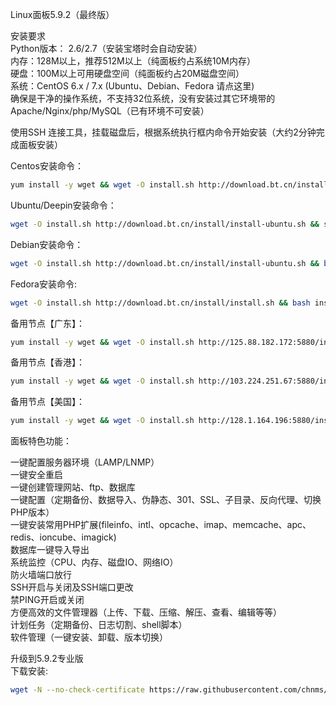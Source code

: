 Linux面板5.9.2（最终版）

安装要求  
Python版本： 2.6/2.7（安装宝塔时会自动安装）  
内存：128M以上，推荐512M以上（纯面板约占系统10M内存）  
硬盘：100M以上可用硬盘空间（纯面板约占20M磁盘空间）  
系统：CentOS 6.x / 7.x (Ubuntu、Debian、Fedora 请点这里)  
确保是干净的操作系统，不支持32位系统，没有安装过其它环境带的Apache/Nginx/php/MySQL（已有环境不可安装）  

使用SSH 连接工具，挂载磁盘后，根据系统执行框内命令开始安装（大约2分钟完成面板安装）

Centos安装命令：
``` bash
yum install -y wget && wget -O install.sh http://download.bt.cn/install/install.sh && sh install.sh
```
Ubuntu/Deepin安装命令：
``` bash
wget -O install.sh http://download.bt.cn/install/install-ubuntu.sh && sudo bash install.sh
```
Debian安装命令：
``` bash
wget -O install.sh http://download.bt.cn/install/install-ubuntu.sh && bash install.sh
```
Fedora安装命令:
``` bash
wget -O install.sh http://download.bt.cn/install/install.sh && bash install.sh
```
备用节点【广东】：
``` bash
yum install -y wget && wget -O install.sh http://125.88.182.172:5880/install/install.sh && sh install.sh
```
备用节点【香港】：
``` bash
yum install -y wget && wget -O install.sh http://103.224.251.67:5880/install/install.sh && sh install.sh
```
备用节点【美国】：
``` bash
yum install -y wget && wget -O install.sh http://128.1.164.196:5880/install/install.sh && sh install.sh
```

面板特色功能：

一键配置服务器环境（LAMP/LNMP）  
一键安全重启  
一键创建管理网站、ftp、数据库  
一键配置（定期备份、数据导入、伪静态、301、SSL、子目录、反向代理、切换PHP版本）  
一键安装常用PHP扩展(fileinfo、intl、opcache、imap、memcache、apc、redis、ioncube、imagick)  
数据库一键导入导出  
系统监控（CPU、内存、磁盘IO、网络IO）  
防火墙端口放行  
SSH开启与关闭及SSH端口更改  
禁PING开启或关闭  
方便高效的文件管理器（上传、下载、压缩、解压、查看、编辑等等）  
计划任务（定期备份、日志切割、shell脚本）  
软件管理（一键安装、卸载、版本切换）  

升级到5.9.2专业版  
下载安装:  
``` bash
wget -N --no-check-certificate https://raw.githubusercontent.com/chnms/btpanel5.9/master/update_pro.sh && bash update_pro.sh
```
